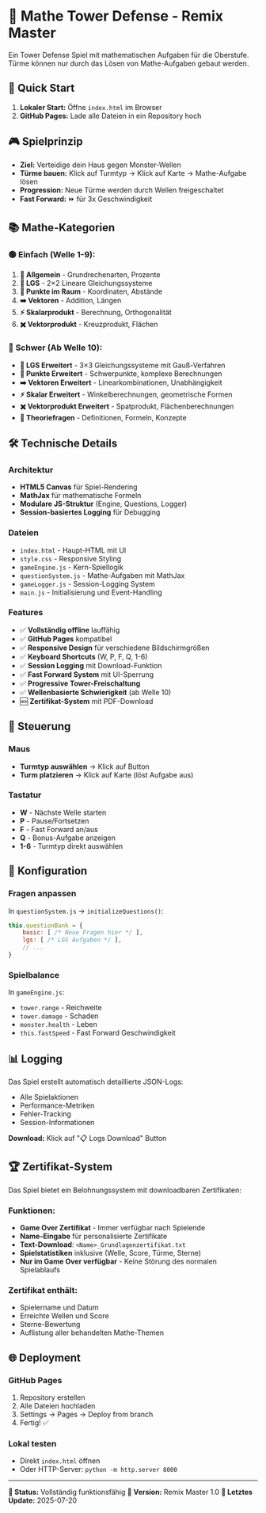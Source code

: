 # 🏰 Mathe Tower Defense - Remix Master

Ein Tower Defense Spiel mit mathematischen Aufgaben für die Oberstufe. Türme können nur durch das Lösen von Mathe-Aufgaben gebaut werden.

## 🚀 Quick Start

1. **Lokaler Start:** Öffne `index.html` im Browser
2. **GitHub Pages:** Lade alle Dateien in ein Repository hoch

## 🎮 Spielprinzip

- **Ziel:** Verteidige dein Haus gegen Monster-Wellen
- **Türme bauen:** Klick auf Turmtyp → Klick auf Karte → Mathe-Aufgabe lösen
- **Progression:** Neue Türme werden durch Wellen freigeschaltet
- **Fast Forward:** ⏩ für 3x Geschwindigkeit

## 📚 Mathe-Kategorien

### 🟢 **Einfach (Welle 1-9):**
1. **🏰 Allgemein** - Grundrechenarten, Prozente
2. **🔢 LGS** - 2×2 Lineare Gleichungssysteme
3. **📍 Punkte im Raum** - Koordinaten, Abstände
4. **➡️ Vektoren** - Addition, Längen
5. **⚡ Skalarprodukt** - Berechnung, Orthogonalität
6. **✖️ Vektorprodukt** - Kreuzprodukt, Flächen

### 🔴 **Schwer (Ab Welle 10):**
- **🔢 LGS Erweitert** - 3×3 Gleichungssysteme mit Gauß-Verfahren
- **📍 Punkte Erweitert** - Schwerpunkte, komplexe Berechnungen
- **➡️ Vektoren Erweitert** - Linearkombinationen, Unabhängigkeit
- **⚡ Skalar Erweitert** - Winkelberechnungen, geometrische Formen
- **✖️ Vektorprodukt Erweitert** - Spatprodukt, Flächenberechnungen
- **📖 Theoriefragen** - Definitionen, Formeln, Konzepte

## 🛠️ Technische Details

### Architektur
- **HTML5 Canvas** für Spiel-Rendering
- **MathJax** für mathematische Formeln
- **Modulare JS-Struktur** (Engine, Questions, Logger)
- **Session-basiertes Logging** für Debugging

### Dateien
- `index.html` - Haupt-HTML mit UI
- `style.css` - Responsive Styling
- `gameEngine.js` - Kern-Spiellogik
- `questionSystem.js` - Mathe-Aufgaben mit MathJax
- `gameLogger.js` - Session-Logging System
- `main.js` - Initialisierung und Event-Handling

### Features
- ✅ **Vollständig offline** lauffähig
- ✅ **GitHub Pages** kompatibel
- ✅ **Responsive Design** für verschiedene Bildschirmgrößen
- ✅ **Keyboard Shortcuts** (W, P, F, Q, 1-6)
- ✅ **Session Logging** mit Download-Funktion
- ✅ **Fast Forward System** mit UI-Sperrung
- ✅ **Progressive Tower-Freischaltung**
- ✅ **Wellenbasierte Schwierigkeit** (ab Welle 10)
- 🆕 **Zertifikat-System** mit PDF-Download

## 🎯 Steuerung

### Maus
- **Turmtyp auswählen** → Klick auf Button
- **Turm platzieren** → Klick auf Karte (löst Aufgabe aus)

### Tastatur
- **W** - Nächste Welle starten
- **P** - Pause/Fortsetzen
- **F** - Fast Forward an/aus
- **Q** - Bonus-Aufgabe anzeigen
- **1-6** - Turmtyp direkt auswählen

## 🔧 Konfiguration

### Fragen anpassen
In `questionSystem.js` → `initializeQuestions()`:
```javascript
this.questionBank = {
    basic: [ /* Neue Fragen hier */ ],
    lgs: [ /* LGS Aufgaben */ ],
    // ...
}
```

### Spielbalance
In `gameEngine.js`:
- `tower.range` - Reichweite
- `tower.damage` - Schaden
- `monster.health` - Leben
- `this.fastSpeed` - Fast Forward Geschwindigkeit

## 📊 Logging

Das Spiel erstellt automatisch detaillierte JSON-Logs:
- Alle Spielaktionen
- Performance-Metriken
- Fehler-Tracking
- Session-Informationen

**Download:** Klick auf "📋 Logs Download" Button

## 🏆 Zertifikat-System

Das Spiel bietet ein Belohnungssystem mit downloadbaren Zertifikaten:

### Funktionen:
- **Game Over Zertifikat** - Immer verfügbar nach Spielende
- **Name-Eingabe** für personalisierte Zertifikate  
- **Text-Download**: `<Name>_Grundlagenzertifikat.txt`
- **Spielstatistiken** inklusive (Welle, Score, Türme, Sterne)
- **Nur im Game Over verfügbar** - Keine Störung des normalen Spielablaufs

### Zertifikat enthält:
- Spielername und Datum
- Erreichte Wellen und Score
- Sterne-Bewertung
- Auflistung aller behandelten Mathe-Themen

## 🌐 Deployment

### GitHub Pages
1. Repository erstellen
2. Alle Dateien hochladen
3. Settings → Pages → Deploy from branch
4. Fertig! ✅

### Lokal testen
- Direkt `index.html` öffnen
- Oder HTTP-Server: `python -m http.server 8000`

---

**🎯 Status:** Vollständig funktionsfähig
**📅 Version:** Remix Master 1.0
**🔄 Letztes Update:** 2025-07-20